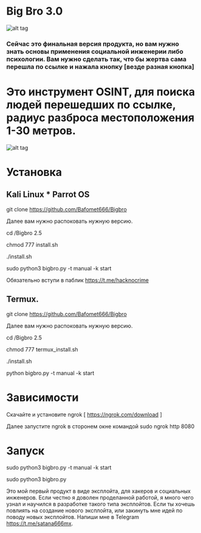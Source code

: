 # Big Bro 3.0

![alt tag](https://github.com/Bafomet666/Bigbro/blob/main/photo_2020-10-16_14-36-16.jpg)​

  ### Сейчас это финальная версия продукта, но вам нужно знать основы применения социальной инженерии либо психологии. Вам нужно сделать так, что бы жертва сама перешла по ссылке и нажала кнопку [везде разная кнопка]

# Это инструмент OSINT, для поиска людей перешедших по ссылке, радиус разброса местоположения 1-30 метров.

![alt tag](https://github.com/Bafomet666/Bigbro/blob/main/66.png)​

# Установка

## Kali Linux * Parrot OS

git clone https://github.com/Bafomet666/Bigbro

  Далее вам нужно распоковать нужную версию.

  cd /Bigbro 2.5

  chmod 777 install.sh

  ./install.sh

  sudo python3 bigbro.py -t manual -k start


Обязательно вступи в паблик https://t.me/hacknocrime

## Termux.

git clone https://github.com/Bafomet666/Bigbro

  Далее вам нужно распоковать нужную версию.

  cd /Bigbro 2.5

  chmod 777 termux_install.sh

 ./install.sh

python bigbro.py -t manual -k start

# Зависимости

Скачайте и установите ngrok [ https://ngrok.com/download ]

  Далее запустите ngrok в сторонем окне командой sudo ngrok http 8080


# Запуск

  sudo python3 bigbro.py -t manual -k start

  sudo python3 bigbro.py

Это мой первый продукт в виде эксплойта, для хакеров и социальных инженеров. Если честно я доволен проделанной работой, я много чего узнал и научился в разработке такого типа эксплойтов. Если ты хочешь повлиять на создание нового эксплойта, или закинуть мне идей по поводу новых эксплойтов. Напиши мне в Telegram https://t.me/satana666mx.

